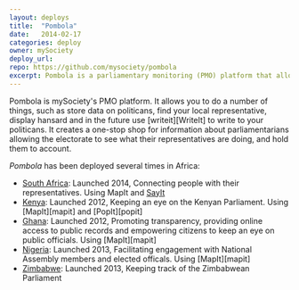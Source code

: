 ```yaml
---
layout: deploys
title:  "Pombola"
date:   2014-02-17
categories: deploy
owner: mySociety
deploy_url: 
repo: https://github.com/mysociety/pombola
excerpt: Pombola is a parliamentary monitoring (PMO) platform that allows you to store and share information on public figures, especially politicians. It uses the components SayIt, PopIt and MapIt
---
```


Pombola is mySociety's PMO platform. It allows you to do a number of things, such as store data on politicans, find your local representative, display hansard and in the future use [writeit][WriteIt] to write to your politicans. It creates a one-stop shop for information about parliamentarians allowing the electorate to see what their representatives are doing, and hold them to account.

*Pombola* has been deployed several times in Africa:

+ [South Africa][PeoplesAssembly]: Launched 2014, Connecting people with their representatives. Using MapIt and [SayIt][sayit]
+ [Kenya][Mzalendo]: Launched 2012, Keeping an eye on the Kenyan Parliament. Using [MapIt][mapit] and [PopIt][popit]
+ [Ghana][Odekro]: Launched 2012, Promoting transparency, providing online access to public records and empowering citizens to keep an eye on public officials. Using [MapIt][mapit]
+ [Nigeria][ShineYourEye]: Launched 2013, Facilitating engagement with National Assembly members and elected officals. Using [MapIt][mapit]
+ [Zimbabwe][KuvakaZim]: Launched 2013, Keeping track of the Zimbabwean Parliament

[PeoplesAssembly]: http://www.pa.org.za/
[SayIt]: http://sayit.mysociety.org
[Mzalendo]: http://info.mzalendo.com/
[Odekro]: http://www.odekro.org/
[ShineYourEye]: http://www.shineyoureye.org/
[KuvakaZim]: http://www.kuvakazim.com/


